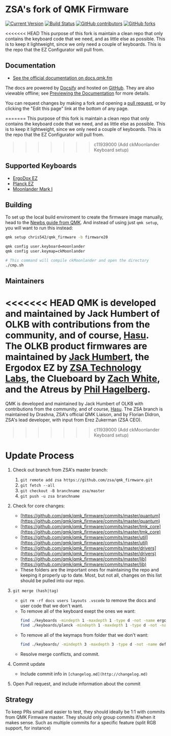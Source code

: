 # ZSA's fork of QMK Firmware

[![Current Version](https://img.shields.io/github/tag/ErgoDox-EZ/qmk_firmware.svg)](https://github.com/ErgoDox-EZ/qmk_firmware/tags)
[![Build Status](https://travis-ci.org/ErgoDox-EZ/qmk_firmware.svg?branch=master)](https://travis-ci.org/ErgoDox-EZ/qmk_firmware)
[![GitHub contributors](https://img.shields.io/github/contributors/ErgoDox-EZ/qmk_firmware.svg)](https://github.com/ErgoDox-EZ/qmk_firmware/pulse/monthly)
[![GitHub forks](https://img.shields.io/github/forks/ErgoDox-EZ/qmk_firmware.svg?style=social&label=Fork)](https://github.com/ErgoDox-EZ/qmk_firmware/)

<<<<<<< HEAD
This purpose of this fork is maintain a clean repo that only contains the keyboard code that we need, and as little else as possible.  This is to keep it lightweight, since we only need a couple of keyboards. This is the repo that the EZ Configurator will pull from. 
## Documentation

* [See the official documentation on docs.qmk.fm](https://docs.qmk.fm)

The docs are powered by [Docsify](https://docsify.js.org/) and hosted on [GitHub](/docs/). They are also viewable offline; see [Previewing the Documentation](https://docs.qmk.fm/#/contributing?id=previewing-the-documentation) for more details.

You can request changes by making a fork and opening a [pull request](https://github.com/qmk/qmk_firmware/pulls), or by clicking the "Edit this page" link at the bottom of any page.

=======
This purpose of this fork is maintain a clean repo that only contains the keyboard code that we need, and as little else as possible. This is to keep it lightweight, since we only need a couple of keyboards. This is the repo that the EZ Configurator will pull from.
>>>>>>> c11939000 (Add ckMoonlander Keyboard setup)

## Supported Keyboards

-   [ErgoDox EZ](/keyboards/ergodox_ez/)
-   [Planck EZ](/keyboards/planck/ez)
-   [Moonlander Mark I](/keyboards/moonlander)

## Building

To set up the local build enviroment to create the firmware image manually, head to the [Newbs guide from QMK](https://docs.qmk.fm/#/newbs).
And instead of using just `qmk setup`, you will want to run this instead:

```sh
qmk setup chris542/qmk_firmware -b firmware20

qmk config user.keyboard=moonlander
qmk config user.keymap=ckMoonlander

# This command will compile ckMoonlander and open the directory
./cmp.sh
```

## Maintainers

<<<<<<< HEAD
QMK is developed and maintained by Jack Humbert of OLKB with contributions from the community, and of course, [Hasu](https://github.com/tmk). The OLKB product firmwares are maintained by [Jack Humbert](https://github.com/jackhumbert), the Ergodox EZ by [ZSA Technology Labs](https://github.com/zsa), the Clueboard by [Zach White](https://github.com/skullydazed), and the Atreus by [Phil Hagelberg](https://github.com/technomancy).
=======
QMK is developed and maintained by Jack Humbert of OLKB with contributions from the community, and of course, [Hasu](https://github.com/tmk). The ZSA branch is maintained by Drashna, ZSA's official QMK Liaison, and by Florian Didron, ZSA's lead developer, with input from Erez Zukerman (ZSA CEO).
>>>>>>> c11939000 (Add ckMoonlander Keyboard setup)

# Update Process

1. Check out branch from ZSA's master branch:
    1. `git remote add zsa https://github.com/zsa/qmk_firmware.git`
    2. `git fetch --all`
    3. `git checkout -B branchname zsa/master`
    4. `git push -u zsa branchname`
2. Check for core changes:
    - [https://github.com/qmk/qmk_firmware/commits/master/quantum](https://github.com/qmk/qmk_firmware/commits/master/quantum)
    - [https://github.com/qmk/qmk_firmware/commits/master/tmk_core](https://github.com/qmk/qmk_firmware/commits/master/tmk_core)
    - [https://github.com/qmk/qmk_firmware/commits/master/util](https://github.com/qmk/qmk_firmware/commits/master/util)
    - [https://github.com/qmk/qmk_firmware/commits/master/drivers](https://github.com/qmk/qmk_firmware/commits/master/drivers)
    - [https://github.com/qmk/qmk_firmware/commits/master/lib](https://github.com/qmk/qmk_firmware/commits/master/lib)
    - These folders are the important ones for maintaining the repo and keeping it properly up to date. Most, but not all, changes on this list should be pulled into our repo.
4. `git merge (hash|tag)`
    - `git rm -rf docs users layouts .vscode` to remove the docs and user code that we don't want. 
    - To remove all of the keyboard exept the ones we want: 
      ```sh
      find ./keyboards -mindepth 1 -maxdepth 1 -type d -not -name ergodox_ez -not -name planck -not -name moonlander -exec git rm -rf '{}' \;`
      find ./keyboards/planck -mindepth 1 -maxdepth 1 -type d -not -name ez -not -name keymaps -exec git rm -rf '{}' \;
      ```
    - To remove all of the keymaps from folder that we don't want:
      ```sh
      find ./keyboards/ -mindepth 3 -maxdepth 3 -type d -not -name default -not -name oryx -not -name webusb -not -name glow -not -name reactive -not -name shine -not -name keymaps -exec git rm -rf '{}' \;
      ```
    - Resolve merge conflicts, and commit.

4. Commit update
    - Include commit info in `[changelog.md](http://changelog.md)`
5. Open Pull request, and include information about the commit

## Strategy

To keep PRs small and easier to test, they should ideally be 1:1 with commits from QMK Firmware master. They should only group commits if/when it makes sense. Such as multiple commits for a specific feature (split RGB support, for instance)
